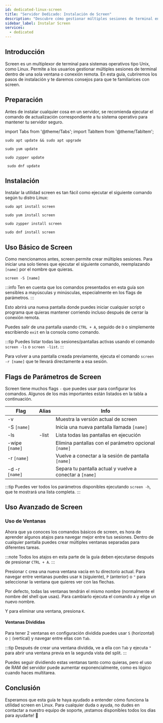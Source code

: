 ```yaml
---
id: dedicated-linux-screen
title: "Servidor Dedicado: Instalación de Screen"
description: "Descubre cómo gestionar múltiples sesiones de terminal en Linux con Screen para mejorar tu productividad y mantener tus sesiones activas → Aprende más ahora"
sidebar_label: Instalar Screen
services:
  - dedicated
---
```


## Introducción

Screen es un multiplexor de terminal para sistemas operativos tipo Unix, como Linux. Permite a los usuarios gestionar múltiples sesiones de terminal dentro de una sola ventana o conexión remota. En esta guía, cubriremos los pasos de instalación y te daremos consejos para que te familiarices con screen.

## Preparación

Antes de instalar cualquier cosa en un servidor, se recomienda ejecutar el comando de actualización correspondiente a tu sistema operativo para mantener tu servidor seguro.

import Tabs from '@theme/Tabs';
import TabItem from '@theme/TabItem';

<Tabs>
<TabItem value="ubuntu-debian" label="Ubuntu & Debian" default>

```
sudo apt update && sudo apt upgrade
```

</TabItem>
<TabItem value="centos" label="CentOS">

```
sudo yum update
```

</TabItem>
<TabItem value="opensuse" label="OpenSUSE">

```
sudo zypper update
```

</TabItem>
<TabItem value="fedora" label="Fedora">

```
 sudo dnf update
```

</TabItem>
</Tabs>

## Instalación

Instalar la utilidad screen es tan fácil como ejecutar el siguiente comando según tu distro Linux:

<Tabs>
<TabItem value="ubuntu-debian" label="Ubuntu & Debian" default>

```
sudo apt install screen
```

</TabItem>
<TabItem value="centos" label="CentOS">

```
sudo yum install screen
```

</TabItem>
<TabItem value="opensuse" label="OpenSUSE">

```
sudo zypper install screen
```

</TabItem>
<TabItem value="fedora" label="Fedora">

```
sudo dnf install screen
```

</TabItem>
</Tabs>

## Uso Básico de Screen

Como mencionamos antes, screen permite crear múltiples sesiones. Para iniciar una solo tienes que ejecutar el siguiente comando, reemplazando `[name]` por el nombre que quieras.
```
screen -S [name]
```

:::info
Ten en cuenta que los comandos presentados en esta guía son sensibles a mayúsculas y minúsculas, especialmente en los flags de parámetros.
:::

Esto abrirá una nueva pantalla donde puedes iniciar cualquier script o programa que quieras mantener corriendo incluso después de cerrar la conexión remota.

Puedes salir de una pantalla usando `CTRL + A`, seguido de `D` o simplemente escribiendo `exit` en la consola como comando.

:::tip
Puedes listar todas las sesiones/pantallas activas usando el comando `screen -ls` o `screen -list`.
:::

Para volver a una pantalla creada previamente, ejecuta el comando `screen -r [name]` que te llevará directamente a esa sesión.

## Flags de Parámetros de Screen

Screen tiene muchos flags `-` que puedes usar para configurar los comandos. Algunos de los más importantes están listados en la tabla a continuación.

| Flag | Alias | Info |
| ---- | ----- | ---- |
| -v   | | Muestra la versión actual de screen |
| -S `[name]` | | Inicia una nueva pantalla llamada `[name]` |
| -ls | -list | Lista todas las pantallas en ejecución |
| -wipe `[name]` | | Elimina pantallas con el parámetro opcional `[name]` |
| -r `[name]` | | Vuelve a conectar a la sesión de pantalla `[name]` |
| -d -r `[name]` | | Separa tu pantalla actual y vuelve a conectar a `[name]` |

:::tip
Puedes ver todos los parámetros disponibles ejecutando `screen -h`, que te mostrará una lista completa.
:::

## Uso Avanzado de Screen

### Uso de Ventanas

Ahora que ya conoces los comandos básicos de screen, es hora de aprender algunos atajos para navegar mejor entre tus sesiones. Dentro de cualquier pantalla puedes crear múltiples ventanas separadas para diferentes tareas.

:::note 
Todos los atajos en esta parte de la guía deben ejecutarse después de presionar `CTRL + A`.
:::

Presionar `C` crea una nueva ventana vacía en tu directorio actual. Para navegar entre ventanas puedes usar `N` (siguiente), `P` (anterior) o `"` para seleccionar la ventana que quieres ver con las flechas.

Por defecto, todas las ventanas tendrán el mismo nombre (normalmente el nombre del shell que usas). Para cambiarlo ejecuta el comando `A` y elige un nuevo nombre.

Y para eliminar una ventana, presiona `K`.

#### Ventanas Divididas

Para tener 2 ventanas en configuración dividida puedes usar `S` (horizontal) o `|` (vertical) y navegar entre ellas con `Tab`.

:::tip
Después de crear una ventana dividida, ve a ella con `Tab` y ejecuta `"` para abrir una ventana previa en la segunda vista del split.
:::

Puedes seguir dividiendo estas ventanas tanto como quieras, pero el uso de RAM del servidor puede aumentar exponencialmente, como es lógico cuando haces multitarea.

## Conclusión

Esperamos que esta guía te haya ayudado a entender cómo funciona la utilidad screen en Linux. Para cualquier duda o ayuda, no dudes en contactar a nuestro equipo de soporte, ¡estamos disponibles todos los días para ayudarte! 🙂